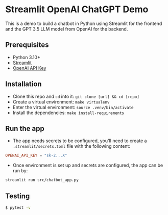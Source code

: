 # Streamlit OpenAI ChatGPT Demo

This is a demo to build a chatbot in Python using Streamlit for the frontend and the GPT 3.5 LLM model from OpenAI for the backend.

## Prerequisites

- Python 3.10+
- [Streamlit](https://streamlit.io)
- [OpenAI API Key](https://platform.openai.com/account/api-keys)

## Installation

- Clone this repo and `cd` into it: `git clone [url] && cd [repo]`
- Create a virtual environment: `make virtualenv`
- Enter the virtual environment: `source .venv/bin/activate`
- Install the dependencies: `make install-requirements`

## Run the app

- The app needs secrets to be configured, you'll need to create a `.streamlit/secrets.toml` file with the following content:

```toml
OPENAI_API_KEY = "sk-2...X"
```

- Once environment is set up and secrets are configured, the app can be run by:

```sh
streamlit run src/chatbot_app.py
```

## Testing

```sh
$ pytest -v
```
